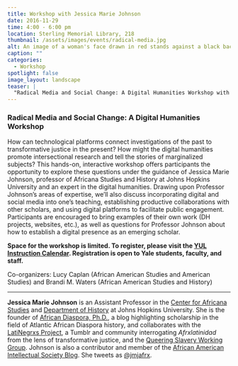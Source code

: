 ```yaml
---
title: Workshop with Jessica Marie Johnson
date: 2016-11-29 
time: 4:00 - 6:00 pm
location: Sterling Memorial Library, 218
thumbnail: /assets/images/events/radical-media.jpg
alt: An image of a woman's face drawn in red stands against a black background. The woman is wearing a white necklace and her eyes, mouth, and nose are drawn with red splotches. The words Confessions of a Sable Fan Gyrl are written across the top and reserved on the bottom of the image.
caption: ""
categories: 
  - Workshop
spotlight: false 
image_layout: landscape
teaser: |
  "Radical Media and Social Change: A Digital Humanities Workshop with Jessica Marie Johnson November 29 from 4:00pm-6:00pm in Sterling Memorial Library, room 218 How can technological platforms connect..."
---
```


### Radical Media and Social Change: A Digital Humanities Workshop 


How can technological platforms connect investigations of the past to transformative justice in the present? How might the digital humanities promote intersectional research and tell the stories of marginalized subjects? This hands-on, interactive workshop offers participants the opportunity to explore these questions under the guidance of Jessica Marie Johnson, professor of Africana Studies and History at Johns Hopkins University and an expert in the digital humanities. Drawing upon Professor Johnson’s areas of expertise, we’ll also discuss incorporating digital and social media into one’s teaching, establishing productive collaborations with other scholars, and using digital platforms to facilitate public engagement. Participants are encouraged to bring examples of their own work (DH projects, websites, etc.), as well as questions for Professor Johnson about how to establish a digital presence as an emerging scholar.

**Space for the workshop is limited. To register, please visit the [YUL Instruction Calendar](http://schedule.yale.edu/event/2966935). Registration is open to Yale students, faculty, and staff.**

Co-organizers: Lucy Caplan (African American Studies and American Studies) and Brandi M. Waters (African American Studies and History)

---

**Jessica Marie Johnson** is an Assistant Professor in the [Center for Africana Studies](http://krieger.jhu.edu/africana/) and [Department of History](http://history.jhu.edu/) at Johns Hopkins University. She is the founder of [African Diaspora, Ph.D.](http://africandiasporaphd.com/), a blog highlighting scholarship in the field of Atlantic African Diaspora history, and collaborates with the [LatiNegrxs Project](http://lati-negros.tumblr.com/), a Tumblr and community interrogating *Afrxlatinidad* from the lens of transformative justice, and the [Queering Slavery Working Group](http://qswg.tumblr.com/). Johnson is also a contributor and member of the [African American Intellectual Society Blog](http://aaihs.org/author/jmjohnson/). She tweets as [@jmjafrx](https://twitter.com/jmjafrx).